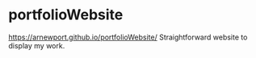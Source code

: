 # portfolioWebsite
https://arnewport.github.io/portfolioWebsite/
Straightforward website to display my work.
